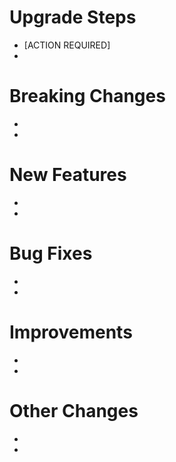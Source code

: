 # Upgrade Steps
- [ACTION REQUIRED]
-

# Breaking Changes
- 
- 

# New Features
-
-

# Bug Fixes
-
-

# Improvements
-
-

# Other Changes
-
-